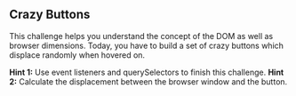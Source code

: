 ## Crazy Buttons

This challenge helps you understand the concept of the DOM as well as browser dimensions. Today, you have to build a set of crazy buttons which displace randomly when hovered on.

**Hint 1:** Use event listeners and querySelectors to finish this challenge.
**Hint 2:** Calculate the displacement between the browser window and the button.